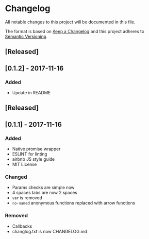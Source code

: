 # Changelog
All notable changes to this project will be documented in this file.

The format is based on [Keep a Changelog](http://keepachangelog.com/en/1.0.0/)
and this project adheres to [Semantic Versioning](http://semver.org/spec/v2.0.0.html).

## [Released]

## [0.1.2] - 2017-11-16
### Added
- Update in README


## [Released]

## [0.1.1] - 2017-11-16
### Added
- Native promise wrapper
- ESLINT for linting
- airbnb JS style guide
- MIT License

### Changed
- Params checks are simple now
- 4 spaces tabs are now 2 spaces
- ```var``` is removed
- ```no-named``` anonymous functions replaced with arrow functions

### Removed
- Callbacks
- changlog.txt is now CHANGELOG.md

